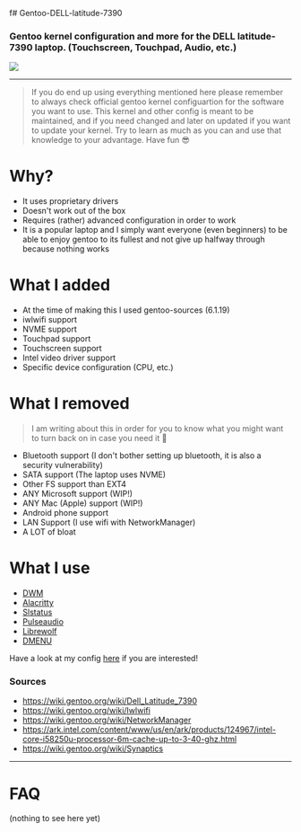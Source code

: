 f# Gentoo-DELL-latitude-7390
### Gentoo kernel configuration and more for the DELL latitude-7390 laptop. (Touchscreen, Touchpad, Audio, etc.)


![](https://i.imgur.com/EmDJVFg.png)

---

> If you do end up using everything mentioned here please remember to always check official gentoo kernel configuartion for the software you want to use. This kernel and other config is meant to be maintained, and if you need changed and later on updated if you want to update your kernel. Try to learn as much as you can and use that knowledge to your advantage. Have fun :sunglasses: 

# Why?
- It uses proprietary drivers
- Doesn't work out of the box
- Requires (rather) advanced configuration in order to work
- It is a popular laptop and I simply want everyone (even beginners) to be able to enjoy gentoo to its fullest and not give up halfway through because nothing works

# What I added
- At the time of making this I used gentoo-sources (6.1.19)
- iwlwifi support
- NVME support
- Touchpad support
- Touchscreen support
- Intel video driver support
- Specific device configuration (CPU, etc.)

# What I removed
> I am writing about this in order for you to know what you might want to turn back on in case you need it :slightly_smiling_face: 
- Bluetooth support (I don't bother setting up bluetooth, it is also a security vulnerability)
- SATA support (The laptop uses NVME)
- Other FS support than EXT4
- ANY Microsoft support (WIP!)
- ANY Mac (Apple) support (WIP!)
- Android phone support
- LAN Support (I use wifi with NetworkManager)
- A LOT of bloat

# What I use

- [DWM](https://dwm.suckless.org/)
- [Alacritty](https://wiki.gentoo.org/wiki/Alacritty)
- [Slstatus](https://tools.suckless.org/slstatus/)
- [Pulseaudio](https://wiki.gentoo.org/wiki/PulseAudio)
- [Librewolf](https://librewolf.net/)
- [DMENU](https://tools.suckless.org/dmenu/)

Have a look at my config [here](https://github.com/seanit05/gentoo-setup) if you are interested!


### Sources
- https://wiki.gentoo.org/wiki/Dell_Latitude_7390
- https://wiki.gentoo.org/wiki/Iwlwifi
- https://wiki.gentoo.org/wiki/NetworkManager
- https://ark.intel.com/content/www/us/en/ark/products/124967/intel-core-i58250u-processor-6m-cache-up-to-3-40-ghz.html
- https://wiki.gentoo.org/wiki/Synaptics

---

# FAQ 
(nothing to see here yet)
